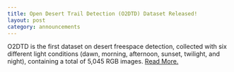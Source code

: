 ```yaml
---
title: Open Desert Trail Detection (O2DTD) Dataset Released!
layout: post
category: announcements
---
```


O2DTD is the first dataset on desert freespace detection, collected with six different light conditions (dawn, morning, afternoon, sunset, twilight, and night), containing a total of 5,045 RGB images. [Read More.](/datasets/offroad/)
